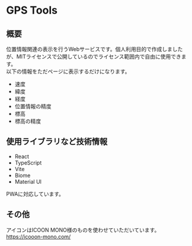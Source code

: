 # GPS Tools

## 概要

位置情報関連の表示を行うWebサービスです。個人利用目的で作成しましたが、MITライセンスで公開しているのでライセンス範囲内で自由に使用できます。  
以下の情報をただページに表示するだけになります。

- 速度
- 緯度
- 経度
- 位置情報の精度
- 標高
- 標高の精度

## 使用ライブラリなど技術情報

- React
- TypeScript
- Vite
- Biome
- Material UI

PWAに対応しています。

## その他
アイコンはICOON MONO様のものを使わせていただいています。  
https://icooon-mono.com/
